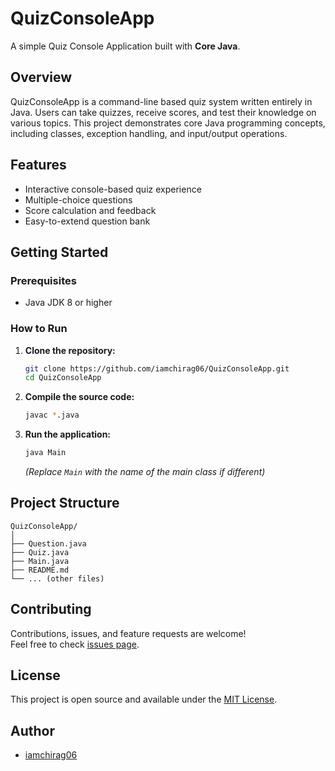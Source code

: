 # QuizConsoleApp

A simple Quiz Console Application built with **Core Java**.

## Overview

QuizConsoleApp is a command-line based quiz system written entirely in Java. Users can take quizzes, receive scores, and test their knowledge on various topics. This project demonstrates core Java programming concepts, including classes, exception handling, and input/output operations.

## Features

- Interactive console-based quiz experience
- Multiple-choice questions
- Score calculation and feedback
- Easy-to-extend question bank

## Getting Started

### Prerequisites

- Java JDK 8 or higher

### How to Run

1. **Clone the repository:**
   ```bash
   git clone https://github.com/iamchirag06/QuizConsoleApp.git
   cd QuizConsoleApp
   ```

2. **Compile the source code:**
   ```bash
   javac *.java
   ```

3. **Run the application:**
   ```bash
   java Main
   ```
   *(Replace `Main` with the name of the main class if different)*

## Project Structure

```
QuizConsoleApp/
│
├── Question.java
├── Quiz.java
├── Main.java
├── README.md
└── ... (other files)
```

## Contributing

Contributions, issues, and feature requests are welcome!  
Feel free to check [issues page](https://github.com/iamchirag06/QuizConsoleApp/issues).

## License

This project is open source and available under the [MIT License](LICENSE).

## Author

- [iamchirag06](https://github.com/iamchirag06)

